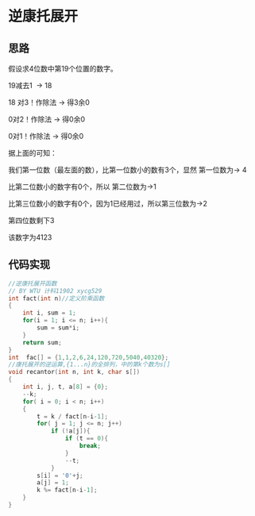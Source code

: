 # 逆康托展开
## 思路
假设求4位数中第19个位置的数字。

19减去1  → 18

18 对3！作除法 → 得3余0

0对2！作除法 → 得0余0

0对1！作除法 → 得0余0

据上面的可知：

我们第一位数（最左面的数），比第一位数小的数有3个，显然 第一位数为→ 4

比第二位数小的数字有0个，所以 第二位数为→1

比第三位数小的数字有0个，因为1已经用过，所以第三位数为→2

第四位数剩下3

该数字为4123
## 代码实现
```c
//逆康托展开函数 
// BY WTU 计科11902 xycg529
int fact(int n)//定义阶乘函数 
{
	int i, sum = 1;
	for(i = 1; i <= n; i++){
		sum = sum*i;
	}
	return sum;
}
int  fac[] = {1,1,2,6,24,120,720,5040,40320};
//康托展开的逆运算,{1...n}的全排列，中的第k个数为s[]
void recantor(int n, int k, char s[])
{
    int i, j, t, a[8] = {0};
    --k;
    for( i = 0; i < n; i++)
    {
        t = k / fact[n-i-1];
        for( j = 1; j <= n; j++)
            if (!a[j]){
                if (t == 0){
                	break;
				}
                --t;
            }
        s[i] = '0'+j;
        a[j] = 1;
        k %= fact[n-i-1];
    }
}
```

